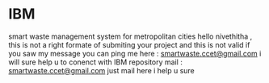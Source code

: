 # IBM
smart waste management system for metropolitan cities
hello nivethitha , this is not a right formate of submiting your project and this is not valid 
if you saw my message you can ping me here : smartwaste.ccet@gmail.com
i will sure help u to conenct with IBM repository 
mail : smartwaste.ccet@gmail.com 
just mail here i help u sure
